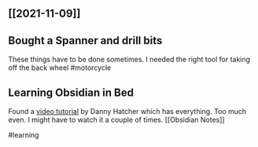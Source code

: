 ## [[2021-11-09]]

## Bought a Spanner and drill bits
These things have to be done sometimes. I needed the right tool for taking off the back wheel
#motorcycle


## Learning Obsidian in Bed

Found a [video tutorial](https://youtu.be/njibNuFQwjw) by Danny Hatcher which has everything. Too much even. I might have to watch it a couple of times.
[[Obsidian Notes]]


#learning

